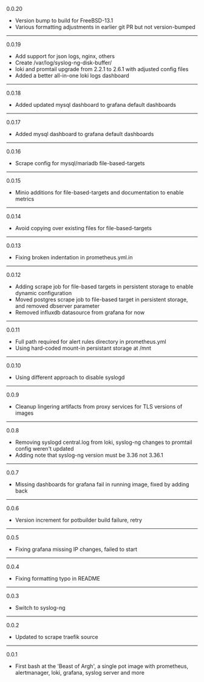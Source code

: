 0.0.20

* Version bump to build for FreeBSD-13.1
* Various formatting adjustments in earlier git PR but not version-bumped

---

0.0.19

* Add support for json logs, nginx, others
* Create /var/log/syslog-ng-disk-buffer/
* loki and promtail upgrade from 2.2.1 to 2.6.1 with adjusted config files
* Added a better all-in-one loki logs dashboard

---

0.0.18

* Added updated mysql dashboard to grafana default dashboards

---

0.0.17

* Added mysql dashboard to grafana default dashboards

---

0.0.16

* Scrape config for mysql/mariadb file-based-targets

---

0.0.15

* Minio additions for file-based-targets and documentation to enable metrics

---

0.0.14

* Avoid copying over existing files for file-based-targets

---

0.0.13

* Fixing broken indentation in prometheus.yml.in

---

0.0.12

* Adding scrape job for file-based targets in persistent storage to enable dynamic configuration
* Moved postgres scrape job to file-based target in persistent storage, and removed dbserver parameter
* Removed influxdb datasource from grafana for now

---

0.0.11

* Full path required for alert rules directory in prometheus.yml
* Using hard-coded mount-in persistant storage at /mnt

---

0.0.10

* Using different approach to disable syslogd

---

0.0.9

* Cleanup lingering artifacts from proxy services for TLS versions of images

---

0.0.8

* Removing syslogd central.log from loki, syslog-ng changes to promtail config weren't updated
* Adding note that syslog-ng version must be 3.36 not 3.36.1

---

0.0.7

* Missing dashboards for grafana fail in running image, fixed by adding back

---


0.0.6

* Version increment for potbuilder build failure, retry

---

0.0.5

* Fixing grafana missing IP changes, failed to start

---

0.0.4

* Fixing formatting typo in README

---

0.0.3

* Switch to syslog-ng

---

0.0.2

* Updated to scrape traefik source

---

0.0.1

* First bash at the 'Beast of Argh', a single pot image with prometheus, alertmanager, loki, grafana, syslog server and more
